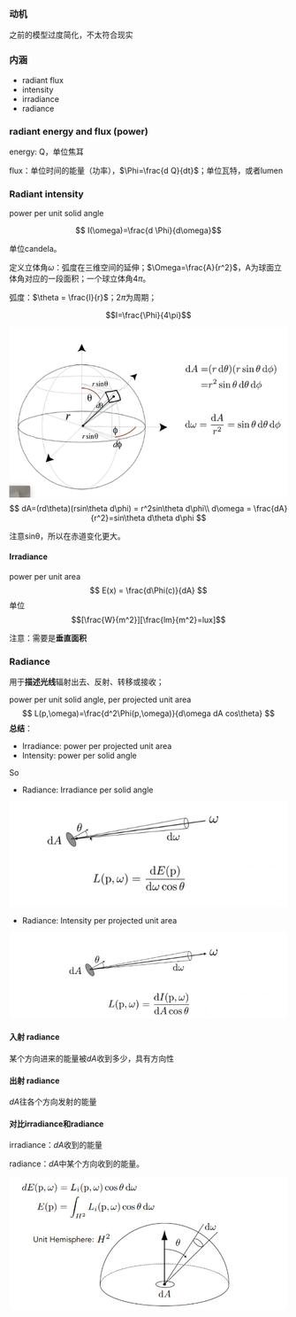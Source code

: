 ### 动机

之前的模型过度简化，不太符合现实

### 内涵

- radiant flux
- intensity
- irradiance
- radiance

### radiant energy and flux (power)

energy: Q，单位焦耳

flux：单位时间的能量（功率），$\Phi=\frac{d Q}{dt}$；单位瓦特，或者lumen

### Radiant intensity

power per unit solid angle

$$ I(\omega)=\frac{d \Phi}{d\omega}$$

单位candela。

定义立体角$\omega$：弧度在三维空间的延伸；$\Omega=\frac{A}{r^2}$，A为球面立体角对应的一段面积；一个球立体角$4\pi$。

弧度：$\theta = \frac{l}{r}$；$2\pi$为周期；

 $$I=\frac{\Phi}{4\pi}$$

![image-20221214204117123](imags/image-20221214204117123.png)
$$
dA=(rd\theta)(rsin\theta d\phi) = r^2sin\theta d\phi\\
d\omega = \frac{dA}{r^2}=sin\theta d\theta d\phi
$$

注意sinθ，所以在赤道变化更大。

#### Irradiance

power per unit area
$$
E(x) = \frac{d\Phi(c)}{dA}
$$
单位$$[\frac{W}{m^2}][\frac{lm}{m^2}=lux]$$

注意：需要是**垂直面积**

### Radiance

用于**描述光线**辐射出去、反射、转移或接收；

power per unit solid angle, per projected unit area
$$
L(p,\omega)=\frac{d^2\Phi(p,\omega)}{d\omega dA cos\theta}
$$
**总结**：

- Irradiance: power per projected unit area
- Intensity: power per solid angle  

So  

- Radiance: Irradiance per solid angle 

![image-20221214210647544](imags/image-20221214210647544.png)

- Radiance: Intensity per projected unit area

![image-20221121094537192](imags/image-20221121094537192.png)

#### 入射 radiance

某个方向进来的能量被$dA$收到多少，具有方向性

#### 出射 radiance

$dA$往各个方向发射的能量

#### 对比irradiance和radiance

irradiance：$dA$收到的能量

radiance：$dA$中某个方向收到的能量。

![image-20221121094629779](imags/image-20221121094629779.png)


